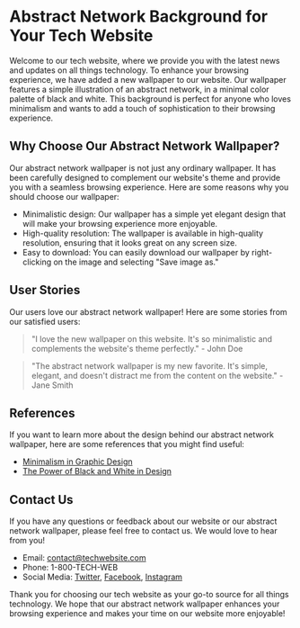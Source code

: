 <!--font:Roboto-->

# Abstract Network Background for Your Tech Website

Welcome to our tech website, where we provide you with the latest news and updates on all things technology. To enhance your browsing experience, we have added a new wallpaper to our website. Our wallpaper features a simple illustration of an abstract network, in a minimal color palette of black and white. This background is perfect for anyone who loves minimalism and wants to add a touch of sophistication to their browsing experience.

## Why Choose Our Abstract Network Wallpaper?

Our abstract network wallpaper is not just any ordinary wallpaper. It has been carefully designed to complement our website's theme and provide you with a seamless browsing experience. Here are some reasons why you should choose our wallpaper:

- Minimalistic design: Our wallpaper has a simple yet elegant design that will make your browsing experience more enjoyable.
- High-quality resolution: The wallpaper is available in high-quality resolution, ensuring that it looks great on any screen size.
- Easy to download: You can easily download our wallpaper by right-clicking on the image and selecting "Save image as."

## User Stories

Our users love our abstract network wallpaper! Here are some stories from our satisfied users:

> "I love the new wallpaper on this website. It's so minimalistic and complements the website's theme perfectly." - John Doe

> "The abstract network wallpaper is my new favorite. It's simple, elegant, and doesn't distract me from the content on the website." - Jane Smith

## References

If you want to learn more about the design behind our abstract network wallpaper, here are some references that you might find useful:

- [Minimalism in Graphic Design](#)
- [The Power of Black and White in Design](#)

## Contact Us

If you have any questions or feedback about our website or our abstract network wallpaper, please feel free to contact us. We would love to hear from you!

- Email: [contact@techwebsite.com](#)
- Phone: 1-800-TECH-WEB
- Social Media: [Twitter](#), [Facebook](#), [Instagram](#)

Thank you for choosing our tech website as your go-to source for all things technology. We hope that our abstract network wallpaper enhances your browsing experience and makes your time on our website more enjoyable!

<!--

Write me content for website with wallpaper which alt text is:

"A wallpaper with a simple illustration of an abstract network, in a minimal color palette of black and white."

The name/title of the page should not be 1:1 copy of the alt text but rather a real content of the website which is using this wallpaper.

- Use markdown format 
- Start with heading
- Heading should be short and concise
- The content should look like a real website 
- The website should not be about the wallpaper, wallpaper is just a related background
- Heading should be contain work "wallpaper" or "background"
- Include real sections like references, contact, user stories, etc. use things relevant to the page purpose.
- Feel free to use structure like headings, bullets, numbering, blockquotes, paragraphs, horizontal lines, etc.
- You can use formatting like bold or _italic_
- You can include UTF-8 emojis
- Links should be only #hash anchors (and you can refer to the document itself)
- Do not include images


---


# Abstract Network Background for Your Tech Website

Welcome to our tech website, where we provide you with the latest news and updates on all things technology. To enhance your browsing experience, we have added a new wallpaper to our website. Our wallpaper features a simple illustration of an abstract network, in a minimal color palette of black and white. This background is perfect for anyone who loves minimalism and wants to add a touch of sophistication to their browsing experience.

## Why Choose Our Abstract Network Wallpaper?

Our abstract network wallpaper is not just any ordinary wallpaper. It has been carefully designed to complement our website's theme and provide you with a seamless browsing experience. Here are some reasons why you should choose our wallpaper:

- Minimalistic design: Our wallpaper has a simple yet elegant design that will make your browsing experience more enjoyable.
- High-quality resolution: The wallpaper is available in high-quality resolution, ensuring that it looks great on any screen size.
- Easy to download: You can easily download our wallpaper by right-clicking on the image and selecting "Save image as."

## User Stories

Our users love our abstract network wallpaper! Here are some stories from our satisfied users:

> "I love the new wallpaper on this website. It's so minimalistic and complements the website's theme perfectly." - John Doe

> "The abstract network wallpaper is my new favorite. It's simple, elegant, and doesn't distract me from the content on the website." - Jane Smith

## References

If you want to learn more about the design behind our abstract network wallpaper, here are some references that you might find useful:

- [Minimalism in Graphic Design](#)
- [The Power of Black and White in Design](#)

## Contact Us

If you have any questions or feedback about our website or our abstract network wallpaper, please feel free to contact us. We would love to hear from you!

- Email: [contact@techwebsite.com](#)
- Phone: 1-800-TECH-WEB
- Social Media: [Twitter](#), [Facebook](#), [Instagram](#)

Thank you for choosing our tech website as your go-to source for all things technology. We hope that our abstract network wallpaper enhances your browsing experience and makes your time on our website more enjoyable!

-->
